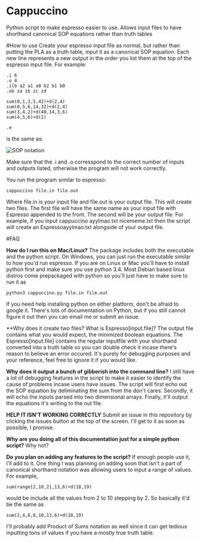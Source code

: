 # Cappuccino
Python script to make espresso easier to use. Allows input files to have shorthand canonical SOP equations rather than truth tables

#How to use
Create your espresso input file as normal, but rather than putting the PLA as a truth table, input it as a canonical SOP equation. Each new line represents a new output in the order you list them at the top of the espresso input file. 
For example: 
```
.i 6
.o 4
.ilb a2 a1 a0 b2 b1 b0
.ob za zb zc zd
 
sum(0,1,3,5,42)+d(2,4)
sum(0,5,6,14,32)+d(2,4)
sum(3,4,2)+d(40,14,3,6)
sum(4,5,6)+d(2)

.e
```
is the same as:

![SOP notation](http://i.imgur.com/MSLMYO1.png)

Make sure that the .i and .o corresspond to the correct number of inputs and outputs listed, otherwise the program will not work correctly.

You run the program similar to espresso:
```
cappuccino file.in file.out
```
Where file.in is your input file and file.out is your output file. 
This will create two files. The first file will have the same name as your input file with Espresso appended to the front. The second will be your output file. For example, if you input cappuccino ayylmao.txt nicememe.txt then the script will create an Espressoayylmao.txt alongside of your output file. 

#FAQ

**How do I run this on Mac/Linux?**
The package includes both the executable and the python script. On Windows, you can just run the executable similar to how you'd run espresso. If you are on Linux or Mac you'll have to install python first and make sure you use python 3.4. Most Debian based linux distros come prepackaged with python so you'll just have to make sure to run it as
```
python3 cappuccino.py file.in file.out
```
If you need help installing python on either platform, don't be afraid to google it. There's lots of documentation on Python, but if you still cannot figure it out then you can email me or submit an issue.

**Why does it create two files? What is Espresso[input.file]?
The output file contains what you would expect, the minimized boolean equations. The Espresso[input.file] contains the regular inputfile with your shorthand converted into a truth table so you can double check it incase there's reason to believe an error occured. It's purely for debugging purposes and your reference, feel free to ignore it if you would like. 

**Why does it output a bunch of gibberish into the command line?**
I still have a lot of debugging features in the script to make it easier to identify the cause of problems incase users have issues. The script will first echo out the SOP equation by deliminating the sum from the don't cares. Secondly, it will echo the inputs parsed into two dimensional arrays. Finally, it'll output the equations it's writing to the out file. 

**HELP IT ISN'T WORKING CORRECTLY**
Submit an issue in this repository by clicking the issues button at the top of the screen. I'll get to it as soon as possible, I promise. 

**Why are you doing all of this documentation just for a simple python script?**
Why not?

**Do you plan on adding any features to the script?**
If enough people use it, I'll add to it. One thing I was planning on adding soon that isn't a part of canonical shorthand notation was allowing users to input a range of values. For example,
```
sum(range[2,10,2],13,6)+d(18,19)
```
would be include all the values from 2 to 10 stepping by 2. So basically it'd be the same as 
```
sum(2,4,6,8,10,13,6)+d(18,19)
```
I'll probably add Product of Sums notation as well since it can get tedious inputting tons of values if you have a mostly true truth table. 
```
